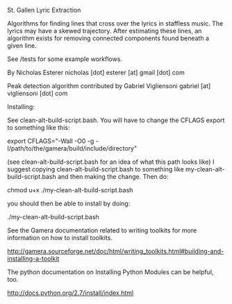 St. Gallen Lyric Extraction

Algorithms for finding lines that cross over the lyrics in staffless music. The
lyrics may have a skewed trajectory. After estimating these lines, an algorithm
exists for removing connected components found beneath a given line.

See /tests for some example workflows.

By Nicholas Esterer
nicholas [dot] esterer [at] gmail [dot] com

Peak detection algorithm contributed by Gabriel Vigliensoni
gabriel [at] vigliensoni [dot] com

Installing:

See clean-alt-build-script.bash. You will have to change the CFLAGS export to
something like this:

export CFLAGS="-Wall -O0 -g -I/path/to/the/gamera/build/include/directory"

(see clean-alt-build-script.bash for an idea of what this path looks like)
I suggest copying clean-alt-build-script.bash to something like
my-clean-alt-build-script.bash and then making the change.
Then do:

chmod u+x ./my-clean-alt-build-script.bash

you should then be able to install by doing:

./my-clean-alt-build-script.bash

See the Gamera documentation related to writing toolkits for more information on
how to install toolkits.

http://gamera.sourceforge.net/doc/html/writing_toolkits.html#building-and-installing-a-toolkit

The python documentation on Installing Python Modules can be helpful, too.

http://docs.python.org/2.7/install/index.html
